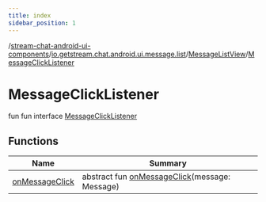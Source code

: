 ```yaml
---
title: index
sidebar_position: 1
---
```

/[stream-chat-android-ui-components](../../../index.md)/[io.getstream.chat.android.ui.message.list](../../index.md)/[MessageListView](../index.md)/[MessageClickListener](index.md)  
  
  
  
# MessageClickListener  
fun fun interface [MessageClickListener](index.md)  
  
## Functions  
  
|  Name |  Summary | 
|---|---|
| <a name="io.getstream.chat.android.ui.message.list/MessageListView.MessageClickListener/onMessageClick/#io.getstream.chat.android.client.models.Message/PointingToDeclaration/"></a>[onMessageClick](onMessageClick.md)| <a name="io.getstream.chat.android.ui.message.list/MessageListView.MessageClickListener/onMessageClick/#io.getstream.chat.android.client.models.Message/PointingToDeclaration/"></a>abstract fun [onMessageClick](onMessageClick.md)(message: Message)|

